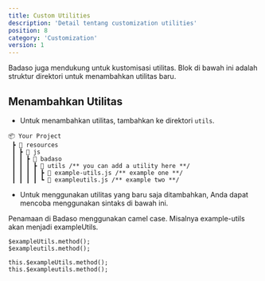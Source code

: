 ```yaml
---
title: Custom Utilities
description: 'Detail tentang customization utilities'
position: 8
category: 'Customization'
version: 1
---
```


Badaso juga mendukung untuk kustomisasi utilitas. Blok di bawah ini adalah struktur direktori untuk menambahkan utilitas baru.

## Menambahkan Utilitas

- Untuk menambahkan utilitas, tambahkan ke direktori `utils`.

```
📦 Your Project
 ┣ 📂 resources
 ┃ ┣ 📂 js
 ┃ ┃ ┣ 📂 badaso
 ┃ ┃ ┃ ┣ 📂 utils /** you can add a utility here **/
 ┃ ┃ ┃ ┃ ┣ 📜 example-utils.js /** example one **/
 ┃ ┃ ┃ ┃ ┗ 📜 exampleutils.js /** example two **/
```

- Untuk menggunakan utilitas yang baru saja ditambahkan, Anda dapat mencoba menggunakan sintaks di bawah ini.

<alert type="warning">
Penamaan di Badaso menggunakan camel case. Misalnya example-utils akan menjadi exampleUtils.
</alert>


<code-group>
  <code-block label="Template" active>

  ```vue
  $exampleUtils.method();
  $exampleutils.method();
  ```

  </code-block>
  
  <code-block label="Script">

  ```vue
  this.$exampleUtils.method();
  this.$exampleutils.method();
  ```

  </code-block>
</code-group>